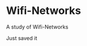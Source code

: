 # Wifi-Networks

A study of Wifi-Networks 
  
  Just saved it
           
             
           
           
           
